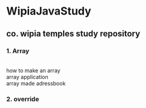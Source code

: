 # WipiaJavaStudy
## co. wipia temples study repository

### 1. Array
<br>how to make an array
</br>array application
</br>array made adressbook
     

### 2. override
